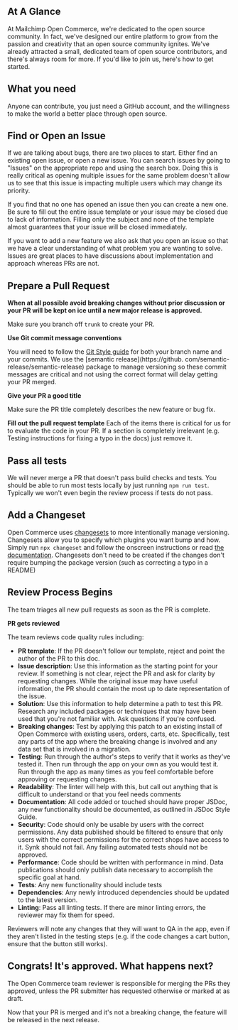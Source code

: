 ## At A Glance

At Mailchimp Open Commerce, we're dedicated to the open source community. In fact, we've designed our entire platform to grow from the passion and creativity that an open source community ignites. We've already attracted a small, dedicated team of open source contributors, and there's always room for more. If you'd like to join us, here's how to get started.

## What you need

Anyone can contribute, you just need a GitHub account, and the willingness to make the world a better place through open source.

## Find or Open an Issue

If we are talking about bugs, there are two places to start. Either find an existing open issue, or open a new issue. You can search issues by going to "Issues" on the appropriate repo and using the search box. Doing this is really critical as opening multiple issues for the same problem doesn't allow us to see that this issue is impacting multiple users which may change its priority.

If you find that no one has opened an issue then you can create a new one. Be sure to fill out the entire issue template or your issue may be closed due to lack of information. Filling only the subject and none of the template almost guarantees that your issue will be closed immediately.

If you want to add a new feature we also ask that you open an issue so that we have a clear understanding of what problem you are wanting to solve. Issues are great places to have discussions about implementation and approach whereas PRs are not.


## Prepare a Pull Request

**When at all possible avoid breaking changes without prior discussion or your PR will be kept on ice until a new major release is approved.**

Make sure you branch off `trunk` to create your PR.

**Use Git commit message conventions**

You will need to follow the [Git Style guide](/developer/open-commerce/docs/git-style-guide/) for both your branch name and your commits. 
We use the [semantic release](https://github. com/semantic-release/semantic-release) package to manage versioning so these commit messages are critical and not using the correct format will delay getting your PR merged.

**Give your PR a good title**

Make sure the PR title completely describes the new feature or bug fix.

**Fill out the pull request template**
Each of the items there is critical for us for to evaluate the code in your PR. If a section is completely irrelevant (e.g. Testing instructions for fixing a typo in the docs) just remove it.

## Pass all tests

We will never merge a PR that doesn't pass build checks and tests. You should be able to run most tests locally by just running `npm run test`. Typically we won't even begin the review process if tests do not pass.

## Add a Changeset

Open Commerce uses [changesets](https://github.com/changesets/changesets) to more intentionally manage versioning. 
Changesets allow you to specify which plugins you want bump and how. Simply run `npx changeset` and follow the 
onscreen instructions or read [the documentation](https://github.com/changesets/changesets/blob/main/docs/adding-a-changeset.md). 
Changesets don't need to be created if the changes don't require bumping the package version (such as correcting a typo in a README)

## Review Process Begins

The team triages all new pull requests as soon as the PR is complete.

**PR gets reviewed**

The team reviews code quality rules including:

  * **PR template**: If the PR doesn't follow our template, reject and point the author of the PR to this doc.
  * **Issue description**: Use this information as the starting point for your review. If something is not clear, reject the PR and ask for clarity by requesting changes. While the original issue may have useful information, the PR should contain the most up to date representation of the issue.
  * **Solution**: Use this information to help determine a path to test this PR. Research any included packages or techniques that may have been used that you're not familiar with. Ask questions if you're confused.
  * **Breaking changes**: Test by applying this patch to an existing install of Open Commerce with existing users, orders, carts, etc. Specifically, test any parts of the app where the breaking change is involved and any data set that is involved in a migration.
  * **Testing**: Run through the author's steps to verify that it works as they've tested it. Then run through the app on your own as you would test it. Run through the app as many times as you feel comfortable before approving or requesting changes.
  * **Readability**: The linter will help with this, but call out anything that is difficult to understand or that you feel needs comments 
  * **Documentation**: All code added or touched should have proper JSDoc, any new functionality should be documented, as outlined in JSDoc Style Guide. 
  * **Security**: Code should only be usable by users with the correct permissions. Any data published should be filtered to ensure that only users with the correct permissions for the correct shops have access to it. Synk should not fail. Any failing automated tests should not be approved.
  * **Performance**: Code should be written with performance in mind. Data publications should only publish data necessary to accomplish the specific goal at hand. 
  * **Tests**: Any new functionality should include tests
  * **Dependencies**: Any newly introduced dependencies should be updated to the latest version. 
  * **Linting**: Pass all linting tests. If there are minor linting errors, the reviewer may fix them for speed.

Reviewers will note any changes that they will want to QA in the app, even if they aren't listed in the testing steps (e.g. if the code changes a cart button, ensure that the button still works).


## Congrats! It's approved. What happens next?
The Open Commerce team reviewer is responsible for merging the PRs they approved, unless the PR submitter has 
requested otherwise or marked at as draft.

Now that your PR is merged and it's not a breaking change, the feature will be released in the next release. 
